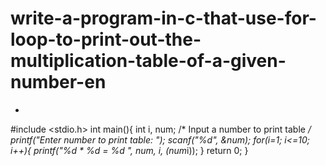 # write-a-program-in-c-that-use-for-loop-to-print-out-the-multiplication-table-of-a-given-number-en
-
#include <stdio.h>
int main(){
   int i, num;
   /* Input a number to print table */
   printf("Enter number to print table: ");
   scanf("%d", &num);
   for(i=1; i<=10; i++){
      printf("%d * %d = %d
", num, i, (num*i));
   }
   return 0;
}
